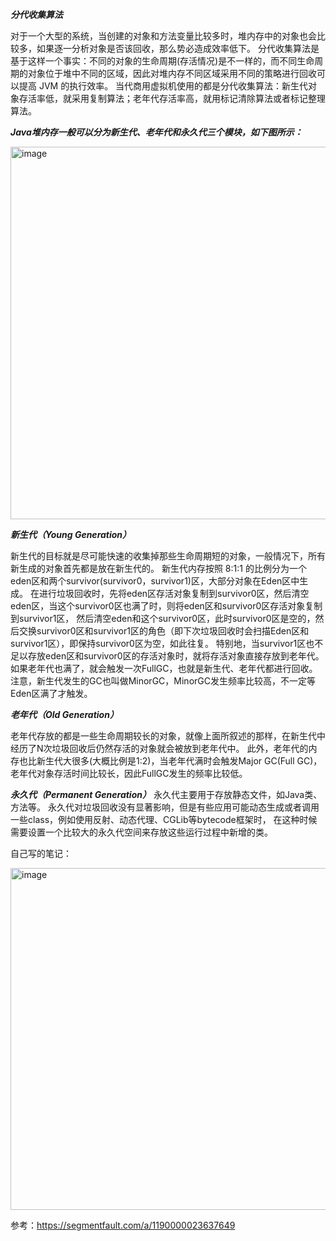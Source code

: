 
***分代收集算法***

对于一个大型的系统，当创建的对象和方法变量比较多时，堆内存中的对象也会比较多，如果逐一分析对象是否该回收，那么势必造成效率低下。
分代收集算法是基于这样一个事实：不同的对象的生命周期(存活情况)是不一样的，而不同生命周期的对象位于堆中不同的区域，因此对堆内存不同区域采用不同的策略进行回收可以提高 JVM 的执行效率。
当代商用虚拟机使用的都是分代收集算法：新生代对象存活率低，就采用复制算法；老年代存活率高，就用标记清除算法或者标记整理算法。

***Java堆内存一般可以分为新生代、老年代和永久代三个模块，如下图所示：***
  
<img width="596" alt="image" src="https://user-images.githubusercontent.com/67937122/161372346-be734cd1-5e2e-45f8-937a-d8cb3e8a199d.png">

***新生代（Young Generation）***

新生代的目标就是尽可能快速的收集掉那些生命周期短的对象，一般情况下，所有新生成的对象首先都是放在新生代的。
新生代内存按照 8:1:1 的比例分为一个eden区和两个survivor(survivor0，survivor1)区，大部分对象在Eden区中生成。
在进行垃圾回收时，先将eden区存活对象复制到survivor0区，然后清空eden区，当这个survivor0区也满了时，则将eden区和survivor0区存活对象复制到survivor1区，
然后清空eden和这个survivor0区，此时survivor0区是空的，然后交换survivor0区和survivor1区的角色（即下次垃圾回收时会扫描Eden区和survivor1区），即保持survivor0区为空，如此往复。
特别地，当survivor1区也不足以存放eden区和survivor0区的存活对象时，就将存活对象直接存放到老年代。
如果老年代也满了，就会触发一次FullGC，也就是新生代、老年代都进行回收。注意，新生代发生的GC也叫做MinorGC，MinorGC发生频率比较高，不一定等 Eden区满了才触发。

***老年代（Old Generation）***

老年代存放的都是一些生命周期较长的对象，就像上面所叙述的那样，在新生代中经历了N次垃圾回收后仍然存活的对象就会被放到老年代中。
此外，老年代的内存也比新生代大很多(大概比例是1:2)，当老年代满时会触发Major GC(Full GC)，老年代对象存活时间比较长，因此FullGC发生的频率比较低。

***永久代（Permanent Generation）***
永久代主要用于存放静态文件，如Java类、方法等。
永久代对垃圾回收没有显著影响，但是有些应用可能动态生成或者调用一些class，例如使用反射、动态代理、CGLib等bytecode框架时，
在这种时候需要设置一个比较大的永久代空间来存放这些运行过程中新增的类。


自己写的笔记：

<img width="547" alt="image" src="https://user-images.githubusercontent.com/67937122/161372504-abba0283-ac16-49f7-992d-99eea18a7b7c.png">



参考：https://segmentfault.com/a/1190000023637649

